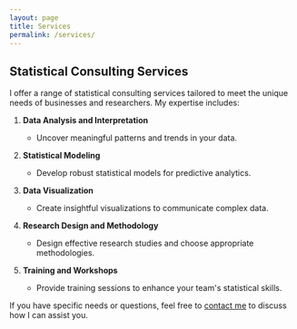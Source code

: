 ```yaml
---
layout: page
title: Services
permalink: /services/
---
```


## Statistical Consulting Services

I offer a range of statistical consulting services tailored to meet the unique needs of businesses and researchers. My expertise includes:

1. **Data Analysis and Interpretation**
   - Uncover meaningful patterns and trends in your data.

2. **Statistical Modeling**
   - Develop robust statistical models for predictive analytics.

3. **Data Visualization**
   - Create insightful visualizations to communicate complex data.

4. **Research Design and Methodology**
   - Design effective research studies and choose appropriate methodologies.

5. **Training and Workshops**
   - Provide training sessions to enhance your team's statistical skills.

If you have specific needs or questions, feel free to [contact me](/contact) to discuss how I can assist you.
